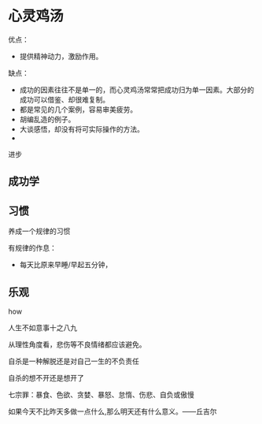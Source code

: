 # 心灵鸡汤

优点：

* 提供精神动力，激励作用。

缺点：

* 成功的因素往往不是单一的，而心灵鸡汤常常把成功归为单一因素。大部分的成功可以借鉴、却很难复制。
* 都是常见的几个案例，容易审美疲劳。
* 胡编乱造的例子。
* 大谈感悟，却没有将可实际操作的方法。
* 

进步





## 成功学

## 习惯

养成一个规律的习惯

有规律的作息：

* 每天比原来早睡/早起五分钟，

## 乐观

how

人生不如意事十之八九

从理性角度看，悲伤等不良情绪都应该避免。

自杀是一种解脱还是对自己一生的不负责任

自杀的想不开还是想开了

七宗罪：暴食、色欲、贪婪、暴怒、怠惰、伤悲、自负或傲慢

如果今天不比昨天多做一点什么,那么明天还有什么意义。——丘吉尔
